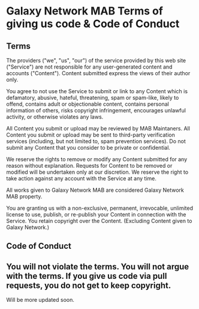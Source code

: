# Galaxy Network MAB Terms of giving us code &  Code of Conduct
## Terms
The providers ("we", "us", "our") of the service provided by this web site ("Service") are not responsible for any user-generated content and accounts ("Content"). Content submitted express the views of their author only.

You agree to not use the Service to submit or link to any Content which is defamatory, abusive, hateful, threatening, spam or spam-like, likely to offend, contains adult or objectionable content, contains personal information of others, risks copyright infringement, encourages unlawful activity, or otherwise violates any laws.

All Content you submit or upload may be reviewed by MAB Maintaners. All Content you submit or upload may be sent to third-party verification services (including, but not limited to, spam prevention services). Do not submit any Content that you consider to be private or confidential.

We reserve the rights to remove or modify any Content submitted for any reason without explanation. Requests for Content to be removed or modified will be undertaken only at our discretion. We reserve the right to take action against any account with the Service at any time.

All works given to Galaxy Network MAB are considered Galaxy Network MAB property.

You are granting us with a non-exclusive, permanent, irrevocable, unlimited license to use, publish, or re-publish your Content in connection with the Service. You retain copyright over the Content. (Excluding Content given to Galaxy Network.)
## Code of Conduct
You will not violate the terms.
You will not argue with the terms.
If  you give us code via pull requests, you do not get to keep copyright.
---
Will be more updated soon.
